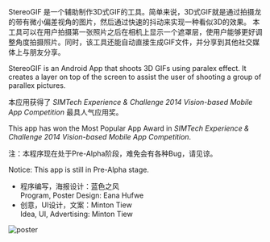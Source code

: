 StereoGIF 是一个辅助制作3D式GIF的工具。简单来说，3D式GIF就是通过拍摄龙的带有微小偏差视角的图片，然后通过快速的抖动来实现一种看似3D的效果。 本工具可以在用户拍摄第一张照片之后在相机上显示一个遮罩层，使用户能够更好调整角度拍摄照片。同时，该工具还能自动直接生成GIF文件，并分享到其他社交媒体上与朋友分享。

StereoGIF is an Android App that shoots 3D GIFs using paralex effect. It creates a layer on top of the screen to assist the user of shooting a group of parallex pictures.

本应用获得了 _SIMTech Experience & Challenge 2014 Vision-based Mobile App Competition_ 最具人气应用奖。

This app has won the Most Popular App Award in _SIMTech Experience & Challenge 2014 Vision-based Mobile App Competition_.

注：本程序现在处于Pre-Alpha阶段，难免会有各种Bug，请见谅。

Notice: This app is still in Pre-Alpha stage.

* 程序编写，海报设计：蓝色之风<br>Program, Poster Design: Eana Hufwe
* 创意，UI设计，文案：Minton Tiew<br>Idea, UI, Advertising: Minton Tiew

![poster](http://images.1a23.com/di/IMHR/ppt-for-poster-by-mintone.png)
